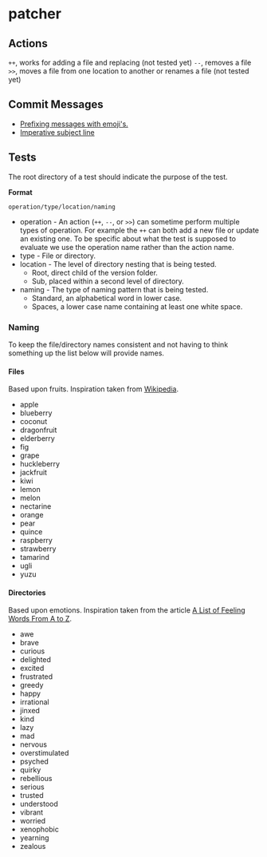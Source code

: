 # patcher

## Actions
`++`, works for adding a file and replacing (not tested yet)
`--`, removes a file
`>>`, moves a file from one location to another or renames a file (not tested yet)

## Commit Messages
* [Prefixing messages with emoji's.](https://gitmoji.carloscuesta.me/)
* [Imperative subject line](https://chris.beams.io/posts/git-commit/#imperative)

## Tests
The root directory of a test should indicate the purpose of the test.

**Format**
```
operation/type/location/naming
```
* operation - An action (`++`, `--`, or `>>`) can sometime perform multiple types of operation. For example the `++` can both add a new file or update an existing one. To be specific about what the test is supposed to evaluate we use the operation name rather than the action name.
* type - File or directory.
* location - The level of directory nesting that is being tested.
    * Root, direct child of the version folder.
    * Sub, placed within a second level of directory.
* naming - The type of naming pattern that is being tested.
	* Standard, an alphabetical word in lower case.
	* Spaces, a lower case name containing at least one white space.

### Naming
To keep the file/directory names consistent and not having to think something up the list below will provide names.

#### Files
Based upon fruits. Inspiration taken from [Wikipedia](https://simple.wikipedia.org/wiki/List_of_fruits).
* apple
* blueberry
* coconut
* dragonfruit
* elderberry
* fig
* grape
* huckleberry
* jackfruit
* kiwi
* lemon
* melon
* nectarine
* orange
* pear
* quince
* raspberry
* strawberry
* tamarind
* ugli
* yuzu


#### Directories
Based upon emotions. Inspiration taken from the article [A List of Feeling Words From A to Z](https://www.thespruce.com/feelings-words-from-a-to-z-2086647).
* awe
* brave
* curious
* delighted
* excited
* frustrated
* greedy
* happy
* irrational
* jinxed
* kind
* lazy
* mad
* nervous
* overstimulated
* psyched
* quirky
* rebellious
* serious
* trusted
* understood
* vibrant
* worried
* xenophobic
* yearning
* zealous
